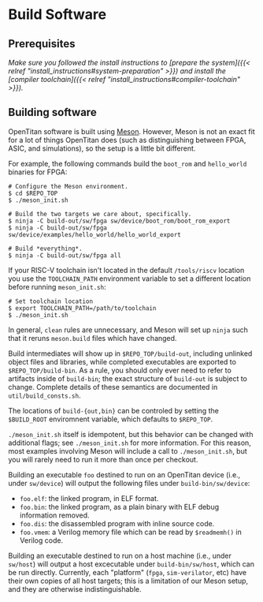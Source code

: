 # Build Software

## Prerequisites

_Make sure you followed the install instructions to [prepare the system]({{< relref "install_instructions#system-preparation" >}}) and install the [compiler toolchain]({{< relref "install_instructions#compiler-toolchain" >}})._

## Building software

OpenTitan software is built using [Meson](https://mesonbuild.com).
However, Meson is not an exact fit for a lot of things OpenTitan does (such as distinguishing between FPGA, ASIC, and simulations), so the setup is a little bit different.

For example, the following commands build the `boot_rom` and `hello_world` binaries for FPGA:

```console
# Configure the Meson environment.
$ cd $REPO_TOP
$ ./meson_init.sh

# Build the two targets we care about, specifically.
$ ninja -C build-out/sw/fpga sw/device/boot_rom/boot_rom_export
$ ninja -C build-out/sw/fpga sw/device/examples/hello_world/hello_world_export

# Build *everything*.
$ ninja -C build-out/sw/fpga all
```

If your RISC-V toolchain isn't located in the default `/tools/riscv` location you use the `TOOLCHAIN_PATH` environment variable to set a different location before running `meson_init.sh`:

```console
# Set toolchain location
$ export TOOLCHAIN_PATH=/path/to/toolchain
$ ./meson_init.sh
```

In general, `clean` rules are unnecessary, and Meson will set up `ninja` such that it reruns `meson.build` files which have changed.

Build intermediates will show up in `$REPO_TOP/build-out`, including unlinked object files and libraries, while completed executables are exported to `$REPO_TOP/build-bin`.
As a rule, you should only ever need to refer to artifacts inside of `build-bin`; the exact structure of `build-out` is subject to change.
Complete details of these semantics are documented in `util/build_consts.sh`.

The locations of `build-{out,bin}` can be controled by setting the `$BUILD_ROOT` enviromnent variable, which defaults to `$REPO_TOP`.

`./meson_init.sh` itself is idempotent, but this behavior can be changed with additional flags; see `./meson_init.sh` for more information.
For this reason, most examples involving Meson will include a call to `./meson_init.sh`, but you will rarely need to run it more than once per checkout.

Building an executable `foo` destined to run on an OpenTitan device (i.e., under `sw/device`) will output the following files under `build-bin/sw/device`:
* `foo.elf`: the linked program, in ELF format.
* `foo.bin`: the linked program, as a plain binary with ELF debug information removed.
* `foo.dis`: the disassembled program with inline source code.
* `foo.vmem`: a Verilog memory file which can be read by `$readmemh()` in Verilog code.

Building an executable destined to run on a host machine (i.e., under `sw/host`) will output a host excecutable under `build-bin/sw/host`, which can be run directly.
Currently, each "platform" (`fpga`, `sim-verilator`, etc) have their own copies of all host targets; this is a limitation of our Meson setup, and they are otherwise indistinguishable.

